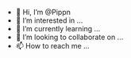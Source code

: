 - 👋 Hi, I’m @Pippn
- 👀 I’m interested in ...
- 🌱 I’m currently learning ...
- 💞️ I’m looking to collaborate on ...
- 📫 How to reach me ...

<!---
Pippn/Pippn is a ✨ special ✨ repository because its `README.md` (this file) appears on your GitHub profile.
You can click the Preview link to take a look at your changes.
--->
